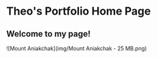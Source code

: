 # Theo's Portfolio Home Page
## Welcome to my page!

![Mount Aniakchak](img/Mount Aniakchak - 25 MB.png)
